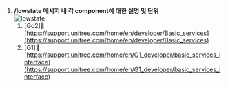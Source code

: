 1. **/lowstate 메시지 내 각 component에 대한 설명 및 단위**    
    ![lowstate](/YMO-support/images/g1_lowstate.png)
    1. [Go2]🔗 [https://support.unitree.com/home/en/developer/Basic_services](https://support.unitree.com/home/en/developer/Basic_services)  
    2. [G1]🔗 [https://support.unitree.com/home/en/G1_developer/basic_services_interface](https://support.unitree.com/home/en/G1_developer/basic_services_interface)   